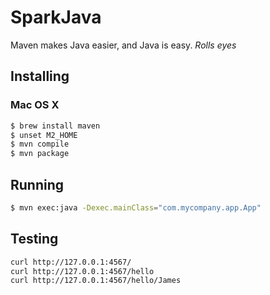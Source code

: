 # SparkJava

Maven makes Java easier, and Java is easy.  *Rolls eyes*

## Installing

### Mac OS X

```bash
$ brew install maven
$ unset M2_HOME
$ mvn compile
$ mvn package
```

## Running

```bash
$ mvn exec:java -Dexec.mainClass="com.mycompany.app.App"
```

## Testing

```bash
curl http://127.0.0.1:4567/
curl http://127.0.0.1:4567/hello
curl http://127.0.0.1:4567/hello/James
```
